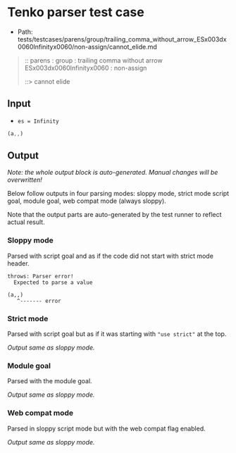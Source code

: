 # Tenko parser test case

- Path: tests/testcases/parens/group/trailing_comma_without_arrow_ESx003dx0060Infinityx0060/non-assign/cannot_elide.md

> :: parens : group : trailing comma without arrow ESx003dx0060Infinityx0060 : non-assign
>
> ::> cannot elide

## Input

- `es = Infinity`

`````js
(a,,)
`````

## Output

_Note: the whole output block is auto-generated. Manual changes will be overwritten!_

Below follow outputs in four parsing modes: sloppy mode, strict mode script goal, module goal, web compat mode (always sloppy).

Note that the output parts are auto-generated by the test runner to reflect actual result.

### Sloppy mode

Parsed with script goal and as if the code did not start with strict mode header.

`````
throws: Parser error!
  Expected to parse a value

(a,,)
   ^------- error
`````

### Strict mode

Parsed with script goal but as if it was starting with `"use strict"` at the top.

_Output same as sloppy mode._

### Module goal

Parsed with the module goal.

_Output same as sloppy mode._

### Web compat mode

Parsed in sloppy script mode but with the web compat flag enabled.

_Output same as sloppy mode._
